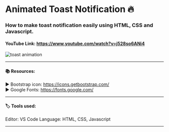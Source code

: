 # Animated Toast Notification 🔥
### How to make toast notification easily using HTML, CSS and Javascript.

#### YouTube Link: https://www.youtube.com/watch?v=j528so6ANi4

![toast animation](https://user-images.githubusercontent.com/98970815/201036809-61e0a705-0a96-408d-bbd3-1903b2603884.png)


------------------------------------------------------------------------

#### 📚 Resources: 

▶️ Bootstrap icon: https://icons.getbootstrap.com/ </br>
▶️ Google Fonts: https://fonts.google.com/


----------------------------------------------------------------------------
#### 🏷️ Tools used:

Editor: VS Code
Language: HTML, CSS, Javascript

----------------------------------------------------------------------------
